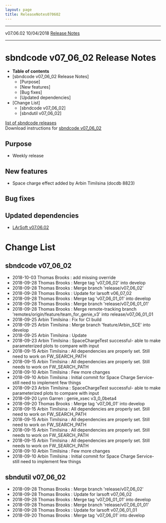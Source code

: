 ```yaml
---
layout: page
title: ReleaseNotes070602
---
```


  ----------- ------------ -- -- ------------------------------------------------------
  v07.06.02   10/04/2018         [Release Notes](ReleaseNotes070602.html)
  ----------- ------------ -- -- ------------------------------------------------------



sbndcode v07\_06\_02 Release Notes
======================================================================================

-   **Table of contents**
-   [sbndcode v07\_06\_02 Release
    Notes]
    -   [Purpose]
    -   [New features]
    -   [Bug fixes]
    -   [Updated dependencies]
-   [Change List]
    -   [sbndcode v07\_06\_02]
    -   [sbndutil v07\_06\_02]

[list of sbndcode
releases](List_of_SBND_code_releases.html)\
Download instructions for [sbndcode
v07\_06\_02](http://scisoft.fnal.gov/scisoft/bundles/sbnd/v07_06_02/sbndcode-v07_06_02.html)



Purpose
----------------------------------

-   Weekly release



New features
--------------------------------------------

-   Space charge effect added by Arbin Timilsina (docdb 8823)



Bug fixes
--------------------------------------



Updated dependencies
------------------------------------------------------------

-   [LArSoft
    v07.06.02](https://cdcvs.fnal.gov/redmine/projects/larsoft/wiki/ReleaseNotes070602)



Change List
==========================================



sbndcode v07\_06\_02
----------------------------------------------------------

-   2018-10-03 Thomas Brooks : add missing override
-   2018-09-28 Thomas Brooks : Merge tag \'v07\_06\_02\' into develop
-   2018-09-28 Thomas Brooks : Merge branch \'release/v07\_06\_02\'
-   2018-09-28 Thomas Brooks : Update for larsoft v06\_07\_02
-   2018-09-28 Thomas Brooks : Merge tag \'v07\_06\_01\_01\' into
    develop
-   2018-09-28 Thomas Brooks : Merge branch \'release/v07\_06\_01\_01\'
-   2018-09-28 Thomas Brooks : Merge remote-tracking branch
    \'remotes/origin/feature/team\_for\_genie\_v3\' into
    release/v07\_06\_01\_01
-   2018-09-25 Arbin Timilsina : Fix for CI build
-   2018-09-25 Arbin Timilsina : Merge branch \'feature/Arbin\_SCE\'
    into develop
-   2018-09-25 Arbin Timilsina : Update
-   2018-09-23 Arbin Timilsina : SpaceChargeTest successful- able to
    make parameterized plots to compare with input
-   2018-09-15 Arbin Timilsina : All dependencies are properly set.
    Still need to work on FW\_SEARCH\_PATH
-   2018-09-15 Arbin Timilsina : All dependencies are properly set.
    Still needs to work on FW\_SEARCH\_PATH
-   2018-09-10 Arbin Timilsina : Few more changes
-   2018-09-10 Arbin Timilsina : Initial commit for Space Charge
    Service- still need to implement few things
-   2018-09-23 Arbin Timilsina : SpaceChargeTest successful- able to
    make parameterized plots to compare with input
-   2018-09-20 Lynn Garren : genie\_xsec v3\_0\_0beta4
-   2018-09-20 Thomas Brooks : Merge tag \'v07\_06\_01\' into develop
-   2018-09-15 Arbin Timilsina : All dependencies are properly set.
    Still need to work on FW\_SEARCH\_PATH
-   2018-09-15 Arbin Timilsina : All dependencies are properly set.
    Still need to work on FW\_SEARCH\_PATH
-   2018-09-15 Arbin Timilsina : All dependencies are properly set.
    Still needs to work on FW\_SEARCH\_PATH
-   2018-09-15 Arbin Timilsina : All dependencies are properly set.
    Still needs to work on FW\_SEARCH\_PATH
-   2018-09-10 Arbin Timilsina : Few more changes
-   2018-09-10 Arbin Timilsina : Initial commit for Space Charge
    Service- still need to implement few things



sbndutil v07\_06\_02
----------------------------------------------------------

-   2018-09-28 Thomas Brooks : Merge branch \'release/v07\_06\_02\'
-   2018-09-28 Thomas Brooks : Update for larsoft v07\_06\_02
-   2018-09-28 Thomas Brooks : Merge tag \'v07\_06\_01\_01\' into
    develop
-   2018-09-28 Thomas Brooks : Merge branch \'release/v07\_06\_01\_01\'
-   2018-09-28 Thomas Brooks : Update for larsoft v07\_06\_01\_01
-   2018-09-20 Thomas Brooks : Merge tag \'v07\_06\_01\' into develop
